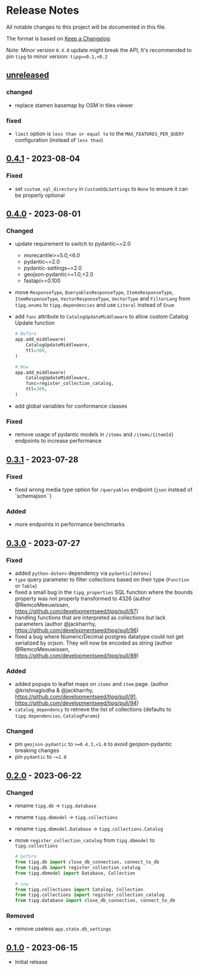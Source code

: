 # Release Notes

All notable changes to this project will be documented in this file.

The format is based on [Keep a Changelog](http://keepachangelog.com/).

Note: Minor version `0.X.0` update might break the API, It's recommended to pin `tipg` to minor version: `tipg>=0.1,<0.2`

## [unreleased]

### changed

- replace stamen basemap by OSM in tiles viewer

### fixed

- `limit` option is `less than or equal to` to the `MAX_FEATURES_PER_QUERY` configuration (instead of `less than`)

## [0.4.1] - 2023-08-04

### Fixed

- set `custom_sql_directory` in `CustomSQLSettings` to `None` to ensure it can be properly optional

## [0.4.0] - 2023-08-01

### Changed

- update requirement to switch to pydantic~=2.0
  - morecantile>=5.0,<6.0
  - pydantic~=2.0
  - pydantic-settings~=2.0
  - geojson-pydantic>=1.0,<2.0
  - fastapi>=0.100

- move `ResponseType`, `QueryablesResponseType`, `ItemsResponseType`, `ItemResponseType`, `VectorResponseType`, `VectorType` and `FilterLang` from `tipg.enums` to `tipg.dependencies` and use `Literal` instead of `Enum`

- add `func` attribute to `CatalogUpdateMiddleware` to allow custom Catalog Update function

    ```python
    # Before
    app.add_middleware(
        CatalogUpdateMiddleware,
        ttl=300,
    )

    # Now
    app.add_middleware(
        CatalogUpdateMiddleware,
        func=register_collection_catalog,
        ttl=300,
    )
    ```

- add global variables for conformance classes

### Fixed

- remove usage of pydantic models in `/items` and `/items/{itemId}` endpoints to increase performance

## [0.3.1] - 2023-07-28

### Fixed

- fixed wrong media type option for `/queryables` endpoint (`json` instead of `schemajson``)

### Added

- more endpoints in performance benchmarks

## [0.3.0] - 2023-07-27

### Fixed

- added `python-dotenv` dependency via `pydantic[dotenv]`
- `type` query parameter to filter collections based on their type (`Function` or `Table`)
- fixed a small bug in the `tipg_properties` SQL function where the bounds property was not properly transformed to 4326 (author @RemcoMeeuwissen, https://github.com/developmentseed/tipg/pull/87)
- handling functions that are interpreted as collections but lack parameters (author @jackharrhy, https://github.com/developmentseed/tipg/pull/96)
- fixed a bug where Numeric/Decimal postgres datatype could not get serialized by orjson. They will now be encoded as string (author @RemcoMeeuwissen, https://github.com/developmentseed/tipg/pull/89)

### Added

- added popups to leaflet maps on `items` and `item` page. (author @krishnaglodha & @jackharrhy, https://github.com/developmentseed/tipg/pull/91, https://github.com/developmentseed/tipg/pull/94)
- `catalog_dependency` to retrieve the list of collections (defaults to `tipg.dependencies.CatalogParams`)

### Changed

- pin `geojson-pydantic` to `>=0.4.3,<1.0` to avoid geojson-pydantic breaking changes
- pin `pydantic` to `~=1.0`

## [0.2.0] - 2023-06-22

### Changed

- rename `tipg.db` -> `tipg.database`
- rename `tipg.dbmodel` -> `tipg.collections`
- rename `tipg.dbmodel.Database` -> `tipg.collections.Catalog`
- move `register_collection_catalog` from `tipg.dbmodel` to `tipg.collections`

  ```python
  # before
  from tipg.db import close_db_connection, connect_to_db
  from tipg.db import register_collection_catalog
  from tipg.dbmodel import Database, Collection

  # now
  from tipg.collections import Catalog, Collection
  from tipg.collections import register_collection_catalog
  from tipg.database import close_db_connection, connect_to_db
  ```

### Removed

- remove useless `app.state.db_settings`

## [0.1.0] - 2023-06-15

- Initial release

[unreleased]: https://github.com/developmentseed/tipg/compare/0.4.1...HEAD
[0.4.1]: https://github.com/developmentseed/tipg/compare/0.4.0...0.4.1
[0.4.0]: https://github.com/developmentseed/tipg/compare/0.3.1...0.4.0
[0.3.1]: https://github.com/developmentseed/tipg/compare/0.3.0...0.3.1
[0.3.0]: https://github.com/developmentseed/tipg/compare/0.2.0...0.3.0
[0.2.0]: https://github.com/developmentseed/tipg/compare/0.1.0...0.2.0
[0.1.0]: https://github.com/developmentseed/tipg/compare/9ca80c0bd57d8ce57e37c1709e26d1af1559bc1e...0.1.0
